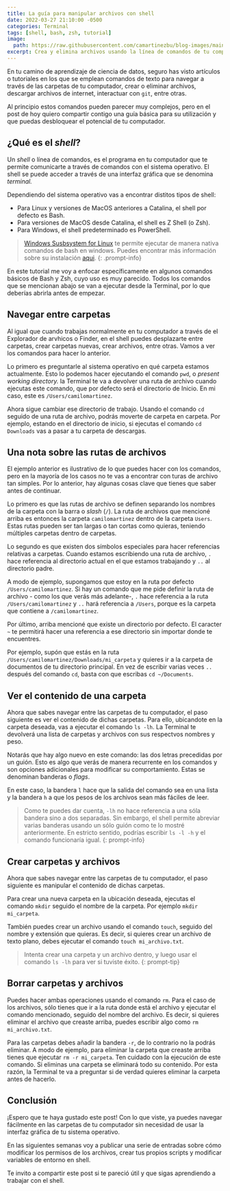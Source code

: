 ```yaml
---
title: La guía para manipular archivos con shell
date: 2022-03-27 21:10:00 -0500
categories: Terminal
tags: [shell, bash, zsh, tutorial]
image: 
  path: https://raw.githubusercontent.com/camartinezbu/blog-images/main/posts/2022-03-27-la-guia-para-manipular-archivos-con-shell/hero.png
excerpt: Crea y elimina archivos usando la línea de comandos de tu computador.
---
```


En tu camino de aprendizaje de ciencia de datos, seguro has visto artículos o tutoriales en los que se emplean comandos de texto para navegar a través de las carpetas de tu computador, crear o eliminar archivos, descargar archivos de internet, interactuar con `git`, entre otras.

Al principio estos comandos pueden parecer muy complejos, pero en el post de hoy quiero compartir contigo una guía básica para su utilización y que puedas desbloquear el potencial de tu computador.

## ¿Qué es el *shell*?

Un *shell* o línea de comandos, es el programa en tu computador que te permite comunicarte a través de comandos con el sistema operativo. El shell se puede acceder a través de una interfaz gráfica que se denomina *terminal.*

Dependiendo del sistema operativo vas a encontrar distitos tipos de shell:

- Para Linux y versiones de MacOS anteriores a Catalina, el shell por defecto es Bash.
- Para versiones de MacOS desde Catalina, el shell es Z Shell (o Zsh).
- Para Windows, el shell predeterminado es PowerShell.

> [Windows Susbsystem for Linux](https://docs.microsoft.com/en-us/windows/wsl/about) te permite ejecutar de manera nativa comandos de bash en windows. Puedes encontrar más información sobre su instalación [aqui](https://docs.microsoft.com/en-us/windows/wsl/install).
{: .prompt-info}

En este tutorial me voy a enfocar específicamente en algunos comandos básicos de Bash y Zsh, cuyo uso es muy parecido. Todos los comandos que se mencionan abajo se van a ejecutar desde la Terminal, por lo que deberías abrirla antes de empezar.

## Navegar entre carpetas

Al igual que cuando trabajas normalmente en tu computador a través de el Explorador de arvhicos o Finder, en el shell puedes desplazarte entre carpetas, crear carpetas nuevas, crear archivos, entre otras. Vamos a ver los comandos para hacer lo anterior.

Lo primero es preguntarle al sistema operativo en qué carpeta estamos actualmente. Esto lo podemos hacer ejecutando el comando `pwd`, o *present working directory.* la Terminal te va a devolver una ruta de archivo cuando ejecutas este comando, que por defecto será el directorio de Inicio. En mi caso, este es `/Users/camilomartinez`.

Ahora sigue cambiar ese directorio de trabajo. Usando el comando `cd` seguido de una ruta de archivo, podrás moverte de carpeta en carpeta. Por ejemplo, estando en el directorio de inicio, si ejecutas el comando `cd Downloads` vas a pasar a tu carpeta de descargas.

## Una nota sobre las rutas de archivos

El ejemplo anterior es ilustrativo de lo que puedes hacer con los comandos, pero en la mayoría de los casos no te vas a encontrar con turas de archivo tan simples. Por lo anterior, hay algunas cosas clave que tienes que saber antes de continuar.

Lo primero es que las rutas de archivo se definen separando los nombres de la carpeta con la barra o *slash* (`/`). La ruta de archivos que mencioné arriba es entonces la carpeta `camilomartinez` dentro de la carpeta `Users`. Estas rutas pueden ser tan largas o tan cortas como quieras, teniendo múltiples carpetas dentro de carpetas.

Lo segundo es que existen dos símbolos especiales para hacer referencias relativas a carpetas. Cuando estamos escribiendo una ruta de archivo, `.` hace referencia al directorio actual en el que estamos trabajando y `..` al directorio padre.

A modo de ejemplo, supongamos que estoy en la ruta por defecto `/Users/camilomartinez`. Si hay un comando que me pide definir la ruta de archivo - como los que verás más adelante-, `.` hace referencia a la ruta `/Users/camilomartinez` y `..` hará referencia a `/Users`, porque es la carpeta que contiene a `/camilomartinez`.

Por último, arriba mencioné que existe un directorio por defecto. El caracter `~` te permitirá hacer una referencia a ese directorio sin importar donde te encuentres.

Por ejemplo, supón que estás en la ruta `/Users/camilomartinez/Downloads/mi_carpeta` y quieres ir a la carpeta de documentos de tu directorio principal. En vez de escribir varias veces `..` después del comando `cd`, basta con que escribas `cd ~/Documents`.

## Ver el contenido de una carpeta

Ahora que sabes navegar entre las carpetas de tu computador, el paso siguiente es ver el contenido de dichas carpetas. Para ello, ubicandote en la carpeta deseada, vas a ejecutar el comando `ls -lh`. La Terminal te devolverá una lista de carpetas y archivos con sus respectvos nombres y peso.

Notarás que hay algo nuevo en este comando: las dos letras precedidas por un guión. Esto es algo que verás de manera recurrente en los comandos y son opciones adicionales para modificar su comportamiento. Estas se denominan banderas o *flags*.

En este caso, la bandera `l` hace que la salida del comando sea en una lista y la bandera `h` a que los pesos de los archivos sean más fáciles de leer.

> Como te puedes dar cuenta, `-lh` no hace referencia a una sóla bandera sino a dos separadas. Sin embargo, el shell permite abreviar varias banderas usando un sólo guión como te lo mostré anteriormente. En estricto sentido, podrías escribir `ls -l -h` y el comando funcionaría igual.
{: prompt-info}

## Crear carpetas y archivos

Ahora que sabes navegar entre las carpetas de tu computador, el paso siguiente es manipular el contenido de dichas carpetas.

Para crear una nueva carpeta en la ubicación deseada, ejecutas el comando `mkdir` seguido el nombre de la carpeta. Por ejemplo `mkdir mi_carpeta`.

También puedes crear un archivo usando el comando `touch`, seguido del nombre y extensión que quieras. Es decir, si quieres crear un archivo de texto plano, debes ejecutar el comando `touch mi_archivo.txt`.

> Intenta crear una carpeta y un archivo dentro, y luego usar el comando `ls -lh` para ver si tuviste éxito.
{: prompt-tip}

## Borrar carpetas y archivos

Puedes hacer ambas operaciones usando el comando `rm`. Para el caso de los archivos, sólo tienes que ir a la ruta donde está el archivo y ejecutar el comando mencionado, seguido del nombre del archivo. Es decir, si quieres eliminar el archivo que creaste arriba, puedes escribir algo como `rm mi_archivo.txt`.

Para las carpetas debes añadir la bandera `-r`, de lo contrario no la podrás eliminar. A modo de ejemplo, para eliminar la carpeta que creaste arriba tienes que ejecutar `rm -r mi_carpeta`. Ten cuidado con la ejecución de este comando. Si eliminas una carpeta se eliminará todo su contenido. Por esta razón, la Terminal te va a preguntar si de verdad quieres eliminar la carpeta antes de hacerlo.

## Conclusión

¡Espero que te haya gustado este post! Con lo que viste, ya puedes navegar fácilmente en las carpetas de tu computador sin necesidad de usar la interfaz gráfica de tu sistema operativo.

En las siguientes semanas voy a publicar una serie de entradas sobre cómo modificar los permisos de los archivos, crear tus propios scripts y modificar variables de entorno en shell.

Te invito a compartir este post si te pareció útil y que sigas aprendiendo a trabajar con el shell.
